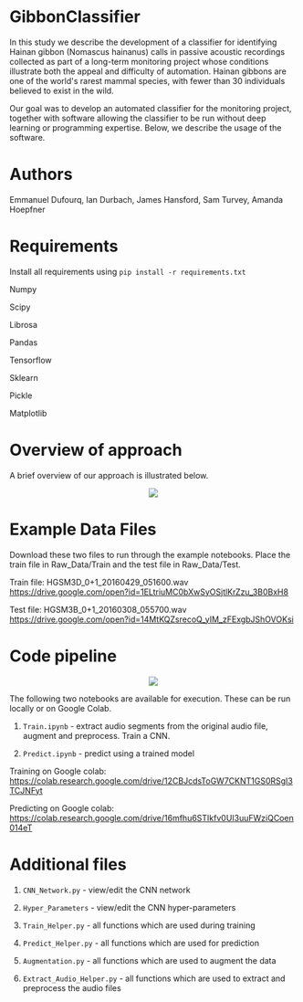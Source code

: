 # GibbonClassifier

In this study we describe the development of a classifier for identifying Hainan gibbon (Nomascus hainanus) calls in passive acoustic recordings collected as part of a long-term monitoring project whose conditions illustrate both the appeal and difficulty of automation. Hainan gibbons are one of the world's rarest mammal species, with fewer than 30 individuals believed to exist in the wild. 

Our goal was to develop an automated classifier for the monitoring project, together with software allowing the classifier to be run without deep learning or programming expertise. Below, we describe the usage of the software.



# Authors

Emmanuel Dufourq, Ian Durbach, James Hansford, Sam Turvey, Amanda Hoepfner

# Requirements

Install all requirements using `pip install -r requirements.txt`

Numpy

Scipy

Librosa

Pandas

Tensorflow

Sklearn

Pickle

Matplotlib

# Overview of approach

A brief overview of our approach is illustrated below.

<p align="center">
  <img src="https://github.com/emmanueldufourq/GibbonClassifier/blob/master/Overview.png?raw=true">
</p>

# Example Data Files

Download these two files to run through the example notebooks. Place the train file in Raw_Data/Train and the test file in Raw_Data/Test.

Train file: HGSM3D_0+1_20160429_051600.wav https://drive.google.com/open?id=1ELtriuMC0bXwSyOSjtlKrZzu_3B0BxH8

Test file: HGSM3B_0+1_20160308_055700.wav https://drive.google.com/open?id=14MtKQZsrecoQ_yIM_zFExgbJShOVOKsi

# Code pipeline

<p align="center">
  <img src="https://github.com/emmanueldufourq/GibbonClassifier/blob/master/Pipeline.jpg?raw=true">
</p>

The following two notebooks are available for execution. These can be run locally or on Google Colab.

1) `Train.ipynb` - extract audio segments from the original audio file, augment and preprocess. Train a CNN.

2) `Predict.ipynb` - predict using a trained model

Training on Google colab: https://colab.research.google.com/drive/12CBJcdsToGW7CKNT1GS0RSgI3TCJNFyt

Predicting on Google colab: https://colab.research.google.com/drive/16mfhu6STIkfv0UI3uuFWziQCoen014eT

# Additional files

1) `CNN_Network.py` - view/edit the CNN network

2) `Hyper_Parameters` - view/edit the CNN hyper-parameters 

3) `Train_Helper.py` - all functions which are used during training

4) `Predict_Helper.py` - all functions which are used for prediction

5) `Augmentation.py` - all functions which are used to augment the data

6) `Extract_Audio_Helper.py` - all functions which are used to extract and preprocess the audio files
